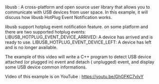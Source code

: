 libusb : A cross-platform and open source user library that allows you to communicate with USB devices from user space. In this example, it will discuss how libusb HotPlug Event Notification works.

libusb support hotplug event notification  feature. on some platform and there are two supported hotplug events:
LIBUSB_HOTPLUG_EVENT_DEVICE_ARRIVED: A device has arrived and is ready to use.
LIBUSB_HOTPLUG_EVENT_DEVICE_LEFT: A device has left and is no longer available.

The example of this video will write a C++ program to detect USB device attached (or plugged in) event and detach ( unplugged) event, and display some USB device common informations.

Video of this example is on YouTube : https://youtu.be/GhGFKC7vIvY
